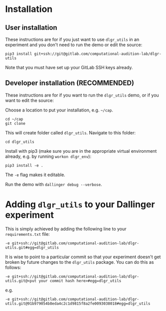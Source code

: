 # Installation

## User installation

These instructions are for if you just want to use `dlgr_utils` in an 
experiment and you don't need to run the demo or edit the source:

```
pip3 install git+ssh://git@gitlab.com/computational-audition-lab/dlgr-utils
```

Note that you must have set up your GitLab SSH keys already.

## Developer installation (RECOMMENDED)

These instructions are for if you want to run the `dlgr_utils` demo,
or if you want to edit the source:

Choose a location to put your installation, e.g. `~/cap`.

``` 
cd ~/cap
git clone 
```

This will create folder called `dlgr_utils`.
Navigate to this folder:

```
cd dlgr_utils
```

Install with pip3 (make sure you are in the appropriate virtual environment
already, e.g. by running `workon dlgr_env`):

```
pip3 install -e .
```

The `-e` flag makes it editable.

Run the demo with `dallinger debug --verbose`.

# Adding `dlgr_utils` to your Dallinger experiment

This is simply achieved by adding the following line to your `requirements.txt` file:

```
-e git+ssh://git@gitlab.com/computational-audition-lab/dlgr-utils.git#egg=dlgr_utils
```

It is wise to point to a particular commit so that your experiment doesn't 
get broken by future changes to the `dlgr_utils` package. You can do this as follows:

```
-e git+ssh://git@gitlab.com/computational-audition-lab/dlgr-utils.git@<put your commit hash here>#egg=dlgr_utils
```

e.g. 

```
-e git+ssh://git@gitlab.com/computational-audition-lab/dlgr-utils.git@91b979054b8eda4c2c1d9815f8a2fe0093038018#egg=dlgr_utils
```
